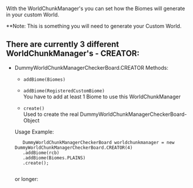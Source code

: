 With the WorldChunkManager's you can set how the Biomes will generate in your custom World.

**Note: This is something you will need to generate your Custom World.

## There are currently 3 different WorldChunkManager's - CREATOR:
  - DummyWorldChunkManagerCheckerBoard.CREATOR
    Methods:
      - ``` addBiome(Biomes) ```<br>
      - ``` addBiome(RegisteredCustomBiome) ``` <br>
        You have to add at least 1 Biome to use this WorldChunkManager
        
      - ``` create() ``` <br>
        Used to create the real DummyWorldChunkManagerCheckerBoard-Object <br>
        
     Usage Example:
     ```
    	DummyWorldChunkManagerCheckerBoard worldchunkmanager = new DummyWorldChunkManagerCheckerBoard.CREATOR(4)
		.addBiome(rcb)
		.addBiome(Biomes.PLAINS)
		.create();
          
      ```
      or longer:
